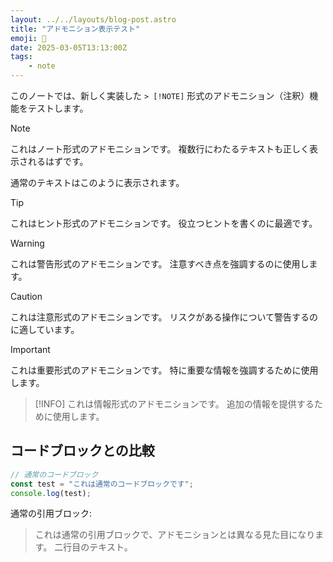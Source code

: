 ```yaml
---
layout: ../../layouts/blog-post.astro
title: "アドモニション表示テスト"
emoji: 📝
date: 2025-03-05T13:13:00Z
tags:
    - note
---
```


このノートでは、新しく実装した `> [!NOTE]` 形式のアドモニション（注釈）機能をテストします。

> [!NOTE]
> これはノート形式のアドモニションです。
> 複数行にわたるテキストも正しく表示されるはずです。

通常のテキストはこのように表示されます。

> [!TIP]
> これはヒント形式のアドモニションです。
> 役立つヒントを書くのに最適です。

> [!WARNING]
> これは警告形式のアドモニションです。
> 注意すべき点を強調するのに使用します。

> [!CAUTION]
> これは注意形式のアドモニションです。
> リスクがある操作について警告するのに適しています。

> [!IMPORTANT]
> これは重要形式のアドモニションです。
> 特に重要な情報を強調するために使用します。

> [!INFO]
> これは情報形式のアドモニションです。
> 追加の情報を提供するために使用します。

## コードブロックとの比較

```js
// 通常のコードブロック
const test = "これは通常のコードブロックです";
console.log(test);
```

通常の引用ブロック:

> これは通常の引用ブロックで、アドモニションとは異なる見た目になります。
> 二行目のテキスト。
